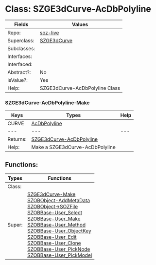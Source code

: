 
# Class:	SZGE3dCurve-AcDbPolyline

| Fields | Values |
| --------- | --------- |
| Repo: | [soz-live](/repos/soz-live.html) |
| Superclass: | [SZGE3dCurve](SZGE3dCurve.html) |
| Subclasses: |  |
| Interfaces: |  |
| Interfaced: |  |
| Abstract?: | No |
| isValue?: | Yes |
| Help: | SZGE3dCurve-AcDbPolyline Class |

### SZGE3dCurve-AcDbPolyline-Make

| Keys | Types | Help |
| --------- | --------- | --------- |
| CURVE | [AcDbPolyline](AcDbPolyline.html) |  |
| --- | --- | --- |
| Returns: | [SZGE3dCurve-AcDbPolyline](SZGE3dCurve-AcDbPolyline.html) |
| Help: | Make a SZGE3dCurve-AcDbPolyline |


## Functions:

| Types | Functions |
| --------- | --------- |
| Class: |  |
| Super: | [SZGE3dCurve-Make](SZGE3dCurve.html) <br> [SZOBObject-AddMetaData](SZOBObject.html) <br> [SZOBObject->SOZFile](SZOBObject.html) <br> [SZOBBase-User_Select](SZOBBase.html) <br> [SZOBBase-User_Make](SZOBBase.html) <br> [SZOBBase-User_Method](SZOBBase.html) <br> [SZOBBase-User_ObjectKey](SZOBBase.html) <br> [SZOBBase-User_Edit](SZOBBase.html) <br> [SZOBBase-User_Clone](SZOBBase.html) <br> [SZOBBase-User_PickNode](SZOBBase.html) <br> [SZOBBase-User_PickModel](SZOBBase.html) |


